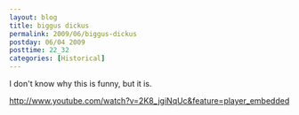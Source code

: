 ```yaml
---
layout: blog
title: biggus dickus
permalink: 2009/06/biggus-dickus
postday: 06/04 2009
posttime: 22_32
categories: [Historical]
---
```


<p>I don't know why this is funny, but it is.</p>
<p><a href="http://www.youtube.com/watch?v=2K8_jgiNqUc&amp;feature=player_embedded" title="http://www.youtube.com/watch?v=2K8_jgiNqUc&amp;feature=player_embedded">http://www.youtube.com/watch?v=2K8_jgiNqUc&amp;feature=player_embedded</a></p>
